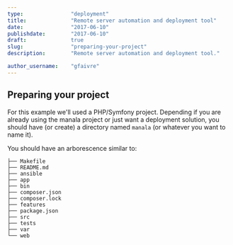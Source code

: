 ```yaml
---
type:               "deployment"
title:              "Remote server automation and deployment tool"
date:               "2017-06-10"
publishdate:        "2017-06-10"
draft:              true
slug:               "preparing-your-project"
description:        "Remote server automation and deployment tool."

author_username:    "gfaivre"
---
```


## Preparing your project

For this example we'll used a PHP/Symfony project.
Depending if you are already using the manala project or just want a deployment solution, you should have (or create) a directory named `manala` (or whatever you want to name it).

You should have an arborescence similar to:

```
├── Makefile
├── README.md
├── ansible
├── app
├── bin
├── composer.json
├── composer.lock
├── features
├── package.json
├── src
├── tests
├── var
└── web
```

